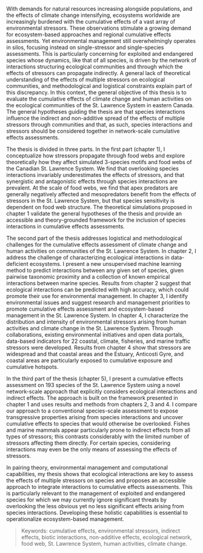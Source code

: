 With demands for natural resources increasing alongside populations, and the effects of climate change intensifying, ecosystems worldwide are increasingly burdened with the cumulative effects of a vast array of environmental stressors. These observations stimulate a growing demand for ecosystem-based approaches and regional cumulative effects assessments. Yet environmental management still overwhelmingly operates in silos, focusing instead on single-stressor and single-species assessments. This is particularly concerning for exploited and endangered species whose dynamics, like that of all species, is driven by the network of interactions structuring ecological communities and through which the effects of stressors can propagate indirectly. A general lack of theoretical understanding of the effects of multiple stressors on ecological communities, and methodological and logistical constraints explain part of this discrepancy. In this context, the general objective of this thesis is to evaluate the cumulative effects of climate change and human activities on the ecological communities of the St. Lawrence System in eastern Canada. The general hypotheses guiding the thesis are that species interactions influence the indirect and non-additive spread of the effects of multiple stressors through communities and that, as such, species interactions and stressors should be considered together in network-scale cumulative effects assessments.

The thesis is divided in three parts. In the first part (chapter 1), I conceptualize how stressors propagate through food webs and explore theoretically how they affect simulated 3-species motifs and food webs of the Canadian St. Lawrence System. We find that overlooking species interactions invariably underestimates the effects of stressors, and that synergistic and antagonistic effects through species interactions are prevalent. At the scale of food webs, we find that apex predators are generally negatively affected and mesopredators benefit from the effects of stressors in the St. Lawrence System, but that species sensitivity is dependent on food web structure. The theoretical simulations proposed in chapter 1 validate the general hypotheses of the thesis and provide an accessible and theory-grounded framework for the inclusion of species interactions in cumulative effects assessments.

The second part of the thesis addresses logistical and methodological challenges for the cumulative effects assessment of climate change and human activities on communities of the St. Lawrence System. In chapter 2, I address the challenge of characterizing ecological interactions in data-deficient ecosystems. I present a new unsupervised machine learning method to predict interactions between any given set of species, given pairwise taxonomic proximity and a collection of known empirical interactions between marine species. Results from chapter 2 suggest that ecological interactions can be predicted with high accuracy, which could promote their use for environmental management. In chapter 3, I identify environmental issues and suggest research and management priorities to promote cumulative effects assessment and ecosystem-based management in the St. Lawrence System. In chapter 4, I characterize the distribution and intensity of environmental stressors arising from human activities and climate change in the St. Lawrence System. Through collaborations, existing environmental initiatives and open data portals, data-based indicators for 22 coastal, climate, fisheries, and marine traffic stressors were developed. Results from chapter 4 show that stressors are widespread and that coastal areas and the Estuary, Anticosti Gyre, and coastal areas are particularly exposed to cumulative exposure and cumulative hotspots.

In the third part of the thesis (chapter 5), I present a cumulative effects assessment on 193 species of the St. Lawrence System using a novel network-scale approach that explicitly considers ecological interactions and indirect effects. The approach is built on the framework presented in chapter 1 and uses results and methods from chapters 2, 3 and 4. I compare our approach to a conventional species-scale assessment to expose transgressive properties arising from species interactions and uncover cumulative effects to species that would otherwise be overlooked. Fishes and marine mammals appear particularly prone to indirect effects from all types of stressors; this contrasts considerably with the limited number of stressors affecting them directly. For certain species, considering interactions may even be the only means of assessing the effects of stressors.

In pairing theory, environmental management and computational capabilities, my thesis shows that ecological interactions are key to assess the effects of multiple stressors on species and proposes an accessible approach to integrate interactions to cumulative effects assessments. This is particularly relevant to the management of exploited and endangered species for which we may currently ignore significant threats by overlooking the less obvious yet no less significant effects arising from species interactions. Developing these holistic capabilities is essential to operationalize ecosystem-based management.

> Keywords: cumulative effects, environmental stressors, indirect effects, biotic interactions, non-additive effects, ecological network, food web, St. Lawrence System, human activities, climate change.

